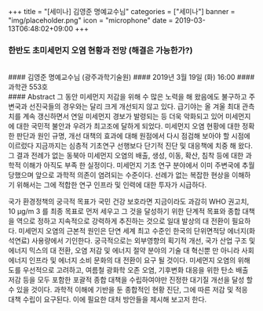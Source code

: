 +++
title = "[세미나] 김영준 명예교수님"
categories = ["세미나"]
banner = "img/placeholder.png"
icon = "microphone"
date = 2019-03-13T06:48:02+09:00
+++
### 한반도 초미세먼지 오염 현황과 전망 (해결은 가능한가?)
<br>
#### 김영준 명예교수님 (광주과학기술원)
#### 2019년 3월 19일 (화) 16:00
####  과학관 553호
<br>
#### Abstract
그 동안 미세먼지 저감을 위해 수 많은 노력을 해 왔음에도 불구하고 주변국과
선진국들의 경우와는 달리 크게 개선되지 않고 있다. 급기야는 올 겨울 최대 관측치를
계속 갱신하면서 연일 미세먼지 경보가 발령되는 등 더욱 악화되고 있어 미세먼지에
대한 국민적 불안과 우려가 최고조에 달하게 되었다. 미세먼지 오염 현황에 대한 정확한
판단과 원인 규명, 개선 대책의 효과에 대해 원점에서 다시 점검해 보아야 할 시점에
이르렀다
지금까지는 심층적 기초연구 선행보다 단기적 진단 및 대응책에 치중 해 왔다. 그 결과
전례가 없는 동북아 미세먼지 오염의 배출, 생성, 이동, 확산, 침착 등에 대한 과학적 이해가
아직도 부족 한 실정이다. 미세먼지 기초 연구 분야에서 이미 주변국에 추월 당했으며
앞으로 과학적 의존이 염려되는 수준이다. 선례가 없는 복잡한 현상을 이해하기
위해서는 그에 적합한 연구 인프라 및 인력에 대한 투자가 시급하다.

국가 환경정책의 궁극적 목표가 국민 건강 보호라면 지금이라도 과감히 WHO 권고치,
10 µg/m 3 를 최종 목표로 먼저 세우고 그 것을 달성하기 위한 단계적 목표와 종합 대책을
역으로 정하고 지속적으로 강력하게 추진하는 것으로 일대 발상의 대 전환이 필요하다.
미세먼지 오염의 근본적 원인은 단연 세계 최고 수준인 한국의 단위면적당
에너지(화석연료) 사용량에서 기인한다. 궁극적으로는 외부영향의 획기적 개선, 국가
산업 구조 및 에너지 믹스의 대 전환, 오염 저감 및 에너지 절약 분야의 기술 대 혁신뿐
만 아니라 사회 에너지 인프라 및 에너지 소비 문화의 대 전환이 요구 될 것이다.
미세먼지 오염의 위해도를 우선적으로 고려하고, 여름철 광화학 오존 오염, 기후변화
대응을 위한 탄소 배출 저감 등을 모두 포함한 포괄적 종합 대책을 수립하여야만
진정한 대기질 개선을 달성 할 수 있을 것이다. 과학적 이해에 기반을 둔 종합적인 현황
진단, 그에 따른 저감 및 적응 대책 수립이 요구된다. 이에 필요한 대처 방안들을 제시해 보고저 한다.
